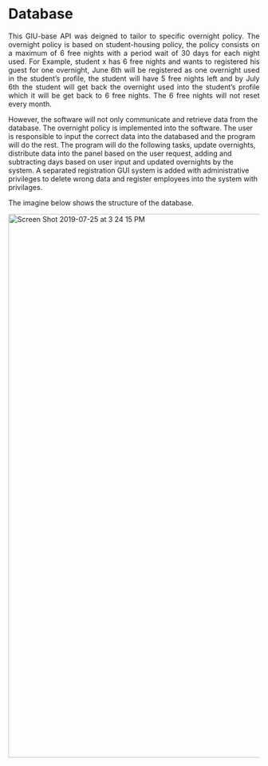 # Database
<p align = "justify">
  This GIU-base API was deigned to tailor to specific overnight policy.
The overnight policy is based on student-housing policy, the policy consists on a maximum of 6 free nights with a period wait of 30 days for each night used. For Example, student x has 6 free nights and wants to registered his guest for one overnight, June 6th will be registered as one overnight used in the student’s profile, the student will have 5 free nights left and by July 6th the student will get back the overnight used into the student’s profile which it will be get back to 6 free nights. The 6 free nights will not reset every month.
  
  However, the software will not only communicate and retrieve data from the database. The overnight policy is implemented into the software. The user is responsible to input the correct data into the databased and the program will do the rest.
The program will do the following tasks, update overnights, distribute data into the panel based on the user request, adding and subtracting days based on user input and updated overnights by the system. A separated registration GUI system is added with administrative privileges to delete wrong data and register employees into the system with privilages.  

The imagine below shows the structure of the database. </p>

<img width="1089" alt="Screen Shot 2019-07-25 at 3 24 15 PM" src="https://user-images.githubusercontent.com/17528320/61903500-a8462a00-aef2-11e9-9a5e-c0f2e6126bdc.png">




